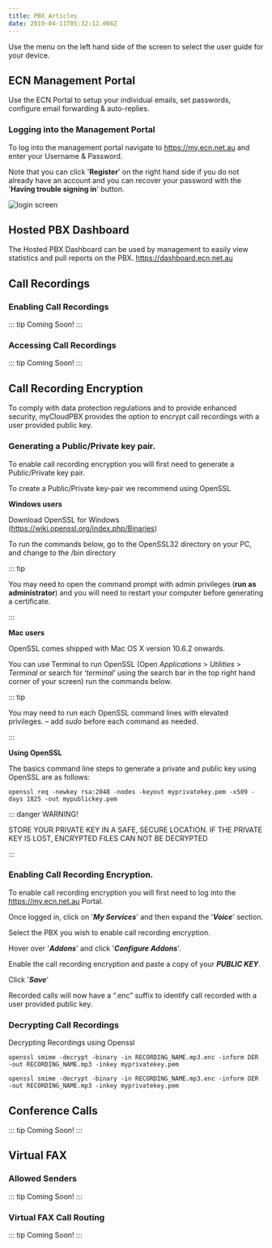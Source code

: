 ```yaml
---
title: PBX Articles
date: 2019-04-11T05:32:12.066Z
---
```

Use the menu on the left hand side of the screen to select the user guide for your device.

## ECN Management Portal

Use the ECN Portal to setup your individual emails, set passwords, configure email forwarding & auto-replies.

### Logging into the Management Portal

To log into the management portal navigate to <https://my.ecn.net.au> and enter your Username & Password.

Note that you can click '**Register**' on the right hand side if you do not already have an account and you can recover your password with the '**Having trouble signing in**' button.

![login screen](/images/screen-shot-2019-04-15-at-2.49.17-pm.png)

## Hosted PBX Dashboard

The Hosted PBX Dashboard can be used by management to easily view statistics and pull reports on the PBX.
<https://dashboard.ecn.net.au>
## Call Recordings

### Enabling Call Recordings
::: tip 
Coming Soon! 
:::
### Accessing Call Recordings
::: tip 
Coming Soon! 
:::

## Call Recording Encryption


To comply with data protection regulations and to provide enhanced security, myCloudPBX provides the option to encrypt call recordings with a user provided public key.

### Generating a Public/Private key pair.

To enable call recording encryption you will first need to generate a Public/Private key pair.

To create a Public/Private key-pair we recommend using OpenSSL

**Windows users**

Download OpenSSL for Windows (<https://wiki.openssl.org/index.php/Binaries>)

To run the commands below, go to the OpenSSL32 directory on your PC, and change to the /bin directory

::: tip 

You may need to open the command prompt with admin privileges (**run as administrator**) and you will need to restart your computer before generating a certificate.

:::

**Mac users**

OpenSSL comes shipped with Mac OS X version 10.6.2 onwards. 

You can use Terminal to run OpenSSL (Open _Applications_ > _Utilities_ > _Terminal_ or search for ‘_terminal_’ using the search bar in the top right hand corner of your screen) run the commands below.

::: tip 

You may need to run each OpenSSL command lines with elevated privileges.
– add _sudo_ before each command as needed.

:::

**Using OpenSSL**

The basics command line steps to generate a private and public key using OpenSSL are as follows:

```
openssl req -newkey rsa:2048 -nodes -keyout myprivatekey.pem -x509 -days 1825 -out mypublickey.pem
```

::: danger WARNING!

STORE YOUR PRIVATE KEY IN A SAFE, SECURE LOCATION. IF THE PRIVATE KEY IS LOST, ENCRYPTED FILES CAN NOT BE DECRYPTED

:::

### Enabling Call Recording Encryption.

To enable call recording encryption you will first need to log into the https://my.ecn.net.au Portal.

Once logged in, click on '**_My Services_**' and then expand the '**_Voice_**' section.

Select the PBX you wish to enable call recording encryption.

Hover over '**_Addons_**' and click '**_Configure Addons_**'.

Enable the call recording encryption and paste a copy of your **_PUBLIC KEY_**.

Click '**_Save_**'

Recorded calls will now have a “.enc” suffix to identify call recorded with a user provided public key. 
### Decrypting Call Recordings

Decrypting Recordings using Openssl

```
openssl smime -decrypt -binary -in RECORDING_NAME.mp3.enc -inform DER -out RECORDING_NAME.mp3 -inkey myprivatekey.pem
```



```
openssl smime -decrypt -binary -in RECORDING_NAME.mp3.enc -inform DER -out RECORDING_NAME.mp3 -inkey myprivatekey.pem
```

## Conference Calls

::: tip 
Coming Soon! 
:::
## Virtual FAX
### Allowed Senders
::: tip 
Coming Soon! 
:::
### Virtual FAX Call Routing
::: tip 
Coming Soon! 
:::
